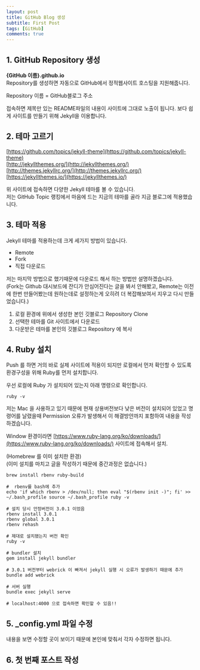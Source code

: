 ```yaml
---
layout: post
title: GitHub Blog 생성
subtitle: First Post
tags: [GitHub]
comments: true
---
```


## 1. GitHub Repository 생성
**{GitHub 이름}.github.io**  
Repository를 생성하면 자동으로 GitHub에서 정적웹사이트 호스팅을 지원해줍니다.

Repository 이름 = GitHub블로그 주소

접속하면 제목만 있는 README파일의 내용이 사이트에 그대로 노출이 됩니다.
보다 쉽게 사이트를 만들기 위해 Jekyll을 이용합니다.


## 2. 테마 고르기
[https://github.com/topics/jekyll-theme](https://github.com/topics/jekyll-theme)  
[http://jekyllthemes.org/](http://jekyllthemes.org/)  
[http://themes.jekyllrc.org/](http://themes.jekyllrc.org/)  
[https://jekyllthemes.io/](https://jekyllthemes.io/)

위 사이트에 접속하면 다양한 Jekyll 테마를 볼 수 있습니다.  
저는 GitHub Topic 랭킹에서 마음에 드는 지금의 테마를 골라 지금 블로그에 적용했습니다.


## 3. 테마 적용
Jekyll 테마를 적용하는데 크게 세가지 방법이 있습니다.
- Remote
- Fork
- 직접 다운로드

저는 마지막 방법으로 했기때문에 다운로드 해서 하는 방법만 설명하겠습니다.  
(Fork는 Github 대시보드에 잔디가 안심어진다는 글을 봐서 안해봤고, Remote는 이전에 한번 만들어봤는데 원하는데로 설정하는게 오히려 더 복잡해보여서 지우고 다시 만들었습니다.)

1. 로컬 환경에 위에서 생성한 본인 깃블로그 Repository Clone
2. 선택한 테마를 Git 사이트에서 다운로드
3. 다운받은 테마를 본인의 깃블로그 Repository 에 복사


## 4. Ruby 설치
Push 를 하면 거의 바로 실제 사이트에 적용이 되지만 로컬에서 먼저 확인할 수 있도록 환경구성을 위해 Ruby를 먼저 설치합니다.

우선 로컬에 Ruby 가 설치되어 있는지 아래 명령으로 확인합니다.
```shell
ruby -v
```
저는 Mac 을 사용하고 있기 때문에 현재 상용버전보다 낮은 버전이 설치되어 있었고 명령어를 날렸을때 Permission 오류가 발생해서 이 해결방안까지 포함하여 내용을 작성하겠습니다.

Window 환경이라면 [https://www.ruby-lang.org/ko/downloads/](https://www.ruby-lang.org/ko/downloads/) 사이트에 접속해서 설치.

(Homebrew 를 이미 설치한 환경)  
(이미 설치를 마치고 글을 작성하기 때문에 중간과정은 없습니다.)

```shell
brew install rbenv ruby-build 

#  rbenv를 bash에 추가 
echo 'if which rbenv > /dev/null; then eval "$(rbenv init -)"; fi' >> ~/.bash_profile source ~/.bash_profile ruby -v 

# 설치 당시 안정버전이 3.0.1 이었음
rbenv install 3.0.1
rbenv global 3.0.1
rbenv rehash

# 제대로 설치됐는지 버전 확인
ruby -v

# bundler 설치
gem install jekyll bundler

# 3.0.1 버전부터 webrick 이 빠져서 jekyll 실행 시 오류가 발생하기 때문에 추가
bundle add webrick

```

```shell
# 서버 실행
bundle exec jekyll serve

# localhost:4000 으로 접속하면 확인할 수 있음!!
```



## 5. _config.yml 파일 수정 
내용을 보면 수정할 곳이 보이기 때문에 본인에 맞춰서 각자 수정하면 됩니다.


## 6. 첫 번째 포스트 작성 